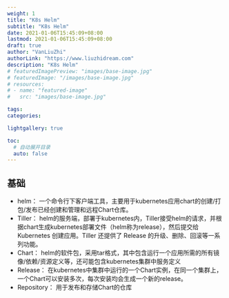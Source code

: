```yaml
---
weight: 1
title: "K8s Helm"
subtitle: "K8s Helm"
date: 2021-01-06T15:45:09+08:00
lastmod: 2021-01-06T15:45:09+08:00
draft: true
author: "VanLiuZhi"
authorLink: "https://www.liuzhidream.com"
description: "K8s Helm"
# featuredImagePreview: "images/base-image.jpg"
# featuredImage: "/images/base-image.jpg"
# resources:
# - name: "featured-image"
#   src: "images/base-image.jpg"

tags: 
categories: 

lightgallery: true

toc:
  # 自动展开目录
  auto: false
---
```




<!--more-->

## 基础

- helm：
一个命令行下客户端工具，主要用于kubernetes应用chart的创建/打包/发布已经创建和管理和远程Chart仓库。
- Tiller：
helm的服务端，部署于kubernetes内，Tiller接受helm的请求，并根据chart生成kubernetes部署文件（helm称为release），然后提交给 Kubernetes 创建应用。Tiller 还提供了 Release 的升级、删除、回滚等一系列功能。
- Chart： 
helm的软件包，采用tar格式，其中包含运行一个应用所需的所有镜像/依赖/资源定义等，还可能包含kubernetes集群中服务定义
- Release：
在kubernetes中集群中运行的一个Chart实例，在同一个集群上，一个Chart可以安装多次，每次安装均会生成一个新的release。
- Repository：
用于发布和存储Chart的仓库